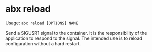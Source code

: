 # abx reload

Usage: `abx reload [OPTIONS] NAME`

Send a SIGUSR1 signal to the container. It is the responsibility of the
application to respond to the signal. The intended use is to reload
configuration without a hard restart.

